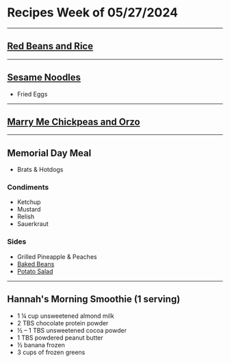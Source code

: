 # Recipes Week of 05/27/2024

---

## [Red Beans and Rice](https://www.budgetbytes.com/wprm_print/53872)

---

## [Sesame Noodles](https://www.gimmesomeoven.com/sesame-noodles/print-recipe/59880/)

- Fried Eggs

---

## [Marry Me Chickpeas and Orzo](https://www.gimmesomeoven.com/marry-me-chickpeas-and-orzo/print-recipe/84109/)

---

## Memorial Day Meal

- Brats & Hotdogs

### Condiments
- Ketchup
- Mustard
- Relish
- Sauerkraut

### Sides
- Grilled Pineapple & Peaches
- [Baked Beans](https://www.kcmasterpiece.com/recipes/baked-beans/)
- [Potato Salad ](https://www.thepioneerwoman.com/food-cooking/recipes/a10223/fourth-of-july-week-perfect-potato-salad/)

---


## Hannah's Morning Smoothie (1 serving)

- 1 ¼ cup unsweetened almond milk
- 2 TBS chocolate protein powder
- ½ – 1 TBS unsweetened cocoa powder
- 1 TBS powdered peanut butter
- ½ banana frozen
- 3 cups of frozen greens